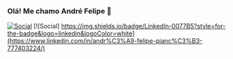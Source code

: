 ### Olá! Me chamo André Felipe 👋
[![Social](https://img.shields.io/badge/Instagram-E4405F?style=for-the-badge&logo=instagram&logoColor=white)](https://www.instagram.com/pianco_andrefelipe/) 
[![Social]	https://img.shields.io/badge/LinkedIn-0077B5?style=for-the-badge&logo=linkedin&logoColor=white](https://www.linkedin.com/in/andr%C3%A9-felipe-pianc%C3%B3-777403224/)
